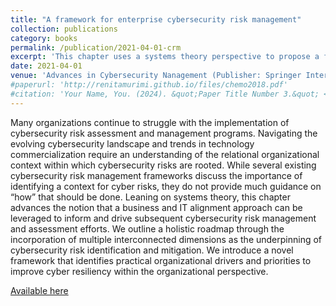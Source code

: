 ```yaml
---
title: "A framework for enterprise cybersecurity risk management"
collection: publications
category: books
permalink: /publication/2021-04-01-crm
excerpt: 'This chapter uses a systems theory perspective to propose a framework for enterprise cybersecurity risk management that focuses on business and IT alignment along multiple key dimensions.'
date: 2021-04-01
venue: 'Advances in Cybersecurity Nanagement (Publisher: Springer International Publishing) Authors: Samir Jarjoui, Renita Murimi'
#paperurl: 'http://renitamurimi.github.io/files/chemo2018.pdf'
#citation: 'Your Name, You. (2024). &quot;Paper Title Number 3.&quot; <i>GitHub Journal of Bugs</i>. 1(3).'
---
```


Many organizations continue to struggle with the implementation of cybersecurity risk assessment and management programs. Navigating the evolving cybersecurity landscape and trends in technology commercialization require an understanding of the relational organizational context within which cybersecurity risks are rooted. While several existing cybersecurity risk management frameworks discuss the importance of identifying a context for cyber risks, they do not provide much guidance on “how” that should be done. Leaning on systems theory, this chapter advances the notion that a business and IT alignment approach can be leveraged to inform and drive subsequent cybersecurity risk management and assessment efforts. We outline a holistic roadmap through the incorporation of multiple interconnected dimensions as the underpinning of cybersecurity risk identification and mitigation. We introduce a novel framework that identifies practical organizational drivers and priorities to improve cyber resiliency within the organizational perspective.

[Available here](https://link.springer.com/chapter/10.1007/978-3-030-71381-2_8)